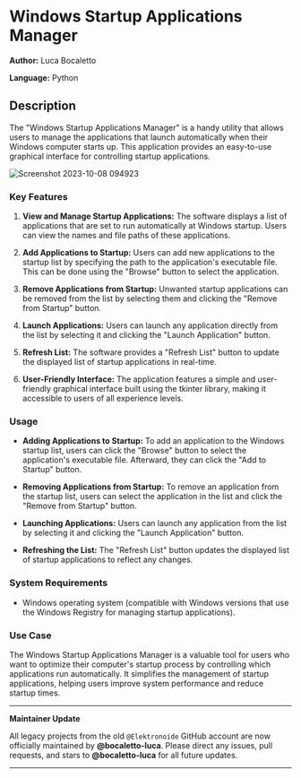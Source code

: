 # Windows Startup Applications Manager

**Author:** Luca Bocaletto

**Language:** Python

## Description

The "Windows Startup Applications Manager" is a handy utility that allows users to manage the applications that launch automatically when their Windows computer starts up. This application provides an easy-to-use graphical interface for controlling startup applications.

![Screenshot 2023-10-08 094923](https://github.com/elektronoide/Windows-Autorun-Process-Manager/assets/134635227/d14226f6-5c4c-43b4-9369-1ed6d2eb0fca)

### Key Features

1. **View and Manage Startup Applications:** The software displays a list of applications that are set to run automatically at Windows startup. Users can view the names and file paths of these applications.

2. **Add Applications to Startup:** Users can add new applications to the startup list by specifying the path to the application's executable file. This can be done using the "Browse" button to select the application.

3. **Remove Applications from Startup:** Unwanted startup applications can be removed from the list by selecting them and clicking the "Remove from Startup" button.

4. **Launch Applications:** Users can launch any application directly from the list by selecting it and clicking the "Launch Application" button.

5. **Refresh List:** The software provides a "Refresh List" button to update the displayed list of startup applications in real-time.

6. **User-Friendly Interface:** The application features a simple and user-friendly graphical interface built using the tkinter library, making it accessible to users of all experience levels.

### Usage

- **Adding Applications to Startup:** To add an application to the Windows startup list, users can click the "Browse" button to select the application's executable file. Afterward, they can click the "Add to Startup" button.

- **Removing Applications from Startup:** To remove an application from the startup list, users can select the application in the list and click the "Remove from Startup" button.

- **Launching Applications:** Users can launch any application from the list by selecting it and clicking the "Launch Application" button.

- **Refreshing the List:** The "Refresh List" button updates the displayed list of startup applications to reflect any changes.

### System Requirements

- Windows operating system (compatible with Windows versions that use the Windows Registry for managing startup applications).

### Use Case

The Windows Startup Applications Manager is a valuable tool for users who want to optimize their computer's startup process by controlling which applications run automatically. It simplifies the management of startup applications, helping users improve system performance and reduce startup times.

---

**Maintainer Update**

All legacy projects from the old `@Elektronoide` GitHub account are now officially maintained by **@bocaletto-luca**. Please direct any issues, pull requests, and stars to **@bocaletto-luca** for all future updates.

---
